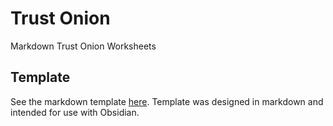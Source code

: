 # Trust Onion

Markdown Trust Onion Worksheets

## Template

See the markdown template [here](https://github.com/andywoodruff6/Trust_Onion/blob/main/Trust%20Onion%20Template.md).
Template was designed in markdown and intended for use with Obsidian.
